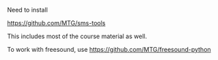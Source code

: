 Need to install

https://github.com/MTG/sms-tools

This includes most of the course material as well.

To work with freesound, use https://github.com/MTG/freesound-python
